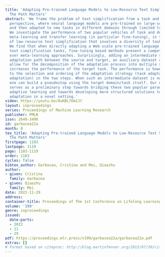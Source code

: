 ```yaml
---
title: 'Adapting Pre-trained Language Models to Low-Resource Text Simplification:
  The Path Matters'
abstract: 'We frame the problem of text simplification from a task and domain adaptation
  perspective, where neural language models are pre-trained on large-scale corpora
  and then adapted to new tasks in different domains through limited training examples.
  We investigate the performance of two popular vehicles of task and domain adaptation:
  meta-learning and transfer learning (in particular fine-tuning), in the context
  of low-resource text simplification that involves a diversity of tasks and domains.
  We find that when directly adapting a Web-scale pre-trained language model to low-resource
  text simplification tasks, fine-tuning based methods present a competitive advantage
  over meta-learning approaches. Surprisingly, adding an intermediate stop in the
  adaptation path between the source and target, an auxiliary dataset and task that
  allow for the decomposition of the adaptation process into multiple steps, significantly
  increases the performance of the target task. The performance is however sensitive
  to the selection and ordering of the adaptation strategy (task adaptation vs. domain
  adaptation) in the two steps. When such an intermediate dataset is not available,
  one can build a pseudostop using the target domain/task itself. Our extensive analysis
  serves as a preliminary step towards bridging these two popular paradigms of few-shot
  adaptive learning and towards developing more structured solutions to task/domain
  adaptation in a novel setting.'
video: https://youtu.be/8uKBL7Om1JY
layout: inproceedings
series: Proceedings of Machine Learning Research
publisher: PMLR
issn: 2640-3498
id: garbacea22a
month: 0
tex_title: 'Adapting Pre-trained Language Models to Low-Resource Text Simplification:
  The Path Matters'
firstpage: 1103
lastpage: 1119
page: 1103-1119
order: 1103
cycles: false
bibtex_author: Garbacea, Cristina and Mei, Qiaozhu
author:
- given: Cristina
  family: Garbacea
- given: Qiaozhu
  family: Mei
date: 2022-11-29
address:
container-title: Proceedings of The 1st Conference on Lifelong Learning Agents
volume: '199'
genre: inproceedings
issued:
  date-parts:
  - 2022
  - 11
  - 29
pdf: https://proceedings.mlr.press/v199/garbacea22a/garbacea22a.pdf
extras: []
# Format based on citeproc: http://blog.martinfenner.org/2013/07/30/citeproc-yaml-for-bibliographies/
---
```

